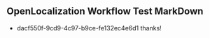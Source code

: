 ## OpenLocalization Workflow Test MarkDown
* dacf550f-9cd9-4c97-b9ce-fe132ec4e6d1 thanks!

<!--HONumber=Aug16_HO3-->


